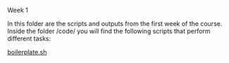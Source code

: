 
Week 1

In this folder are the scripts and outputs from the first week of the course. Inside the folder /code/ you will find the following scripts that perform different tasks:

[boilerplate.sh](https://github.com/vitorlcferreira/CMEECourseWork/blob/master/week1/code/boilerplate.sh)